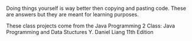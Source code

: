 # 

Doing things yourself is way better then copying and pasting code. These are answers but they are meant for learning purposes.

These class projects come from the Java Programming 2 Class: Java Programming and Data Stuctures Y. Daniel Liang 11th Edition
